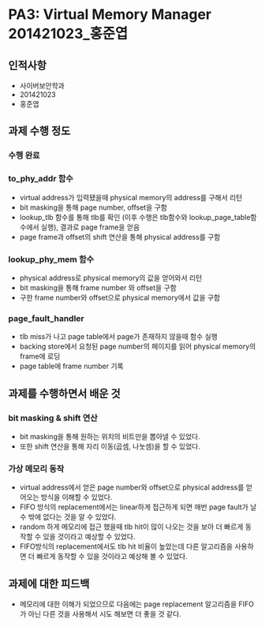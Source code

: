 # PA3: Virtual Memory Manager 201421023_홍준엽
## 인적사항
* 사이버보안학과
* 201421023
* 홍준엽

## 과제 수행 정도
### 수행 완료

### to_phy_addr 함수
* virtual address가 입력됐을때 physical memory의 address를 구해서 리턴
* bit masking을 통해 page number, offset을 구함
* lookup_tlb 함수를 통해 tlb를 확인 (이후 수행은 tlb함수와 lookup_page_table함수에서 실행),  결과로 page frame을 얻음
* page frame과 offset의 shift 연산을 통해 physical address를 구함

### lookup_phy_mem 함수
* physical address로 physical memory의 값을 얻어와서 리턴
* bit masking을 통해 frame number 와 offset을 구함
* 구한 frame number와 offset으로 physical memory에서 값을 구함

### page_fault_handler
* tlb miss가 나고 page table에서 page가 존재하지 않을때 함수 실행
* backing store에서 요청된 page number의 페이지를 읽어 physical memory의 frame에 로딩
* page table에 frame number 기록


## 과제를 수행하면서 배운 것
### bit masking & shift 연산
* bit masking을 통해 원하는 위치의 비트만을 뽑아낼 수 있었다.
* 또한 shift 연산을 통해 자리 이동(곱셈, 나눗셈)을 할 수 있었다.

### 가상 메모리 동작
* virtual address에서 얻은 page number와 offset으로 physical address를 얻어오는 방식을 이해할 수 있었다.
* FIFO 방식의 replacement에서는 linear하게 접근하게 되면 매번 page fault가 날 수 밖에 없다는 것을 알 수 있었다.
* random 하게 메모리에 접근 했을때 tlb hit이 많이 나오는 것을 보아 더 빠르게 동작할 수 있을 것이라고 예상할 수 있었다.
* FIFO방식의 replacement에서도 tlb hit 비율이 높았는데 다른 알고리즘을 사용하면 더 빠르게 동작할 수 있을 것이라고 예상해 볼 수 있었다.




## 과제에 대한 피드백
* 메모리에 대한 이해가 되었으므로 다음에는 page replacement 알고리즘을 FIFO가 아닌 다른 것을 사용해서 시도 해보면 더 좋을 것 같다.
